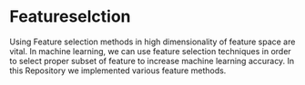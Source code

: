 # Featureselction

Using Feature selection methods in high dimensionality of feature space are vital. In machine learning, we can use feature selection techniques 
in order to select proper subset of feature to increase machine learning accuracy.
In this Repository we implemented various feature methods.
